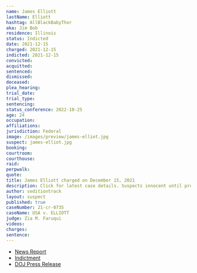 ```yaml
---
name: James Elliott
lastName: Elliott
hashtag: AllBlackBabyThor
aka: Jim Bob
residence: Illinois
status: Indicted
date: 2021-12-15
charged: 2021-12-15
indicted: 2021-12-15
convicted:
acquitted:
sentenced:
dismissed:
deceased:
plea_hearing:
trial_date:
trial_type:
sentencing:
status_conference: 2022-10-25
age: 24
occupation:
affiliations:
jurisdiction: Federal
image: /images/preview/james-elliot.jpg
suspect: james-elliot.jpg
booking:
courtroom:
courthouse:
raid:
perpwalk:
quote:
title: James Elliott charged on December 15, 2021
description: Click for latest case details. Suspects innocent until proven guilty.
author: seditiontrack
layout: suspect
published: true
caseNumber: 21-cr-0735
caseName: USA v. ELLIOTT
judge: Zia M. Faruqui
videos:
charges:
sentence:
---
```

- [News Report](https://chicago.suntimes.com/crime/2021/12/21/22848391/aurora-man-accused-assaulting-officer-flagpole-capitol-riot-faces-five-felonies)
- [Indictment](https://www.justice.gov/usao-dc/case-multi-defendant/file/1481251/download)
- [DOJ Press Release](https://www.justice.gov/usao-dc/pr/illinois-man-arrested-assault-law-enforcement-during-jan-6-capitol-breach)
